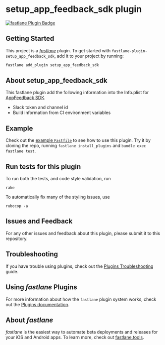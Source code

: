 # setup_app_feedback_sdk plugin

[![fastlane Plugin Badge](https://rawcdn.githack.com/fastlane/fastlane/master/fastlane/assets/plugin-badge.svg)](https://rubygems.org/gems/fastlane-plugin-setup_app_feedback_sdk)

## Getting Started

This project is a [_fastlane_](https://github.com/fastlane/fastlane) plugin. To get started with `fastlane-plugin-setup_app_feedback_sdk`, add it to your project by running:

```bash
fastlane add_plugin setup_app_feedback_sdk
```

## About setup_app_feedback_sdk

This fastlane plugin add the following information into the Info.plist for [AppFeedback SDK](https://github.com/yahoojapan/AppFeedback).

- Slack token and channel id
- Build information from CI environment variables

## Example

Check out the [example `Fastfile`](fastlane/Fastfile) to see how to use this plugin. Try it by cloning the repo, running `fastlane install_plugins` and `bundle exec fastlane test`.

## Run tests for this plugin

To run both the tests, and code style validation, run

```
rake
```

To automatically fix many of the styling issues, use
```
rubocop -a
```

## Issues and Feedback

For any other issues and feedback about this plugin, please submit it to this repository.

## Troubleshooting

If you have trouble using plugins, check out the [Plugins Troubleshooting](https://docs.fastlane.tools/plugins/plugins-troubleshooting/) guide.

## Using _fastlane_ Plugins

For more information about how the `fastlane` plugin system works, check out the [Plugins documentation](https://docs.fastlane.tools/plugins/create-plugin/).

## About _fastlane_

_fastlane_ is the easiest way to automate beta deployments and releases for your iOS and Android apps. To learn more, check out [fastlane.tools](https://fastlane.tools).
